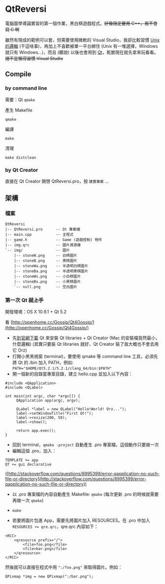 QtReversi
=========

電腦圖學導論實習的第一個作業，黑白棋遊戲程式。<del>好像限定要用 C++，我不會寫 C 啊</del>

雖然有現成的範例可以套，但需要使用微軟的 Visual Studio，我卻比較習慣 [Unix 的邏輯](http://gogojimmy.net/2012/04/07/why-programmer-should-use-mac/) (干這啥事)，再加上不喜歡被單一平台綁住 (Unix 有一堆選擇，Windows 就只有 Windows...)，而且 (聽說) 以後也會用到 [Qt](http://qt-project.org/)，乾脆現在就先拿來玩看看。<del>絕不是懶得習慣 Visual Studio</del>

## Compile

### by command line

需要：Qt `qmake`

產生 Makefile

```
qmake
```

編譯

```
make
```

清理

```
make distclean
```

### by Qt Creator

直接在 Qt Creator 開啓 QtReversi.pro，按 `建置專案` ...

## 架構

### 檔案

```
QtReversi
|-- QtReversi.pro      -- Qt 專案檔
|-- main.cpp           -- 主程式
|-- game.h             -- Game (遊戲控制) 物件
|-- img.qrc            -- 圖片資源庫
`-- img/               -- 圖片
    |-- stoneW.png     -- 白棋圖片
    |-- stoneB.png     -- 黑棋圖片
    |-- stoneWa.png    -- 半透明白棋圖片
    |-- stoneBa.png    -- 半透明黑棋圖片
    |-- stoneWs.png    -- 小白棋圖片
    |-- stoneBs.png    -- 小黑棋圖片
    `-- null.png       -- 空白圖片
```


### 第一次 Qt <del>就上手</del>

開發環境：OS X 10.9.1 + Qt 5.2

看 [http://openhome.cc/Gossip/Qt4Gossip/](http://openhome.cc/Gossip/Qt4Gossip/)

- 先[到官網下載](http://qt-project.org/downloads) Qt 來安裝 Qt libraries + Qt Creator (Mac 的安裝檔竟然最小，什麼邏輯) (其實只要裝 Qt libraries 就好，Qt Creator 裝了我大概也不會去用它 Orz)
- 打開小黑黑視窗 (terminal)，要使用 qmake 等 command line 工具，必須先將 Qt 的 /bin 加入 PATH，例如: `PATH="$HOME/Qt5.2.1/5.2.1/clang_64/bin:$PATH"`
- 開一個新的目錄當專案目錄，建立 hello.cpp 並加入以下內容：

```
#include <QApplication>
#include <QLabel>

int main(int argc, char *argv[]) {
     QApplication app(argc, argv);

     QLabel *label = new QLabel("Hello!World! Orz...");
     label->setWindowTitle("First Qt!");
     label->resize(200, 50);
     label->show();

     return app.exec();
}
```

- 回到 terminal，`qmake -project` 自動產生 .pro 專案檔，這個動作只要做一次
- 編輯這個 .pro，加入：

```
TEMPLATE += app
QT += gui declarative
```
([http://stackoverflow.com/questions/8995399/error-qapplication-no-such-file-or-directory](http://stackoverflow.com/questions/8995399/error-qapplication-no-such-file-or-directory))

- 以 .pro 專案檔的內容自動產生 Makefile: `qmake` (每次更新 .pro 的時候就需要再做一次 `qmake`)
- `make`

- 若要將圖片包進 App，需要先將圖片加入 RESOURCES。在 .pro 中加入 `RESOURCES += qre.qrc`，qre.qrc 內容如下：

```
<RCC>
	<qresource prefix="/">
		<file>foo.png</file>
		<file>bar.png</file>
	</qresource>
</RCC>
```

然後就可以直接在程式中用 `":/foo.png"` 來取得圖片。例如：

```
QPixmap *img = new QPixmap(":/bar.png"); 
```

